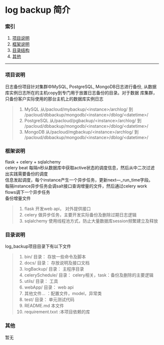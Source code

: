 # log backup 简介
### 索引
1. <a href=‘#1‘>项目说明</a> 
2. <a href=‘#2‘>框架说明</a> 
3. <a href='#3'>目录结构</a> 
4. <a href='#4'>其他</a> 
 ---
 
 
 ### 项目说明 <a name='1'></a> 
 日志备份项目针对集群中MySQL, PostgreSQL, MongoDB日志进行备份, 从数据库实例日志所在的主机copy到专门用于放置日志备份的目录。对于数据
 库集群，只备份客户实际使用的那台主机上的数据库实例日志
 > 1. MySQL 从/pacloud/mybackup/\<instance>/archlog/ 到 /pacloud/dbbackup/mongodb/\<instance>/dblog/\<datetime>/ 
 > 2. PostgreSQL 从/pacloud/pgbackup/\<instance>/archlog/ 到 /pacloud/dbbackup/mongodb/\<instance>/dblog/\<datetime>/ 
 > 3. MongoDB 从/pacloud/mgbackup/\<instance>/archlog/ 到 /pacloud/dbbackup/mongodb/\<instance>/dblog/\<datetime>/ 
 
 ### 框架说明 <a name='2'></a>
 flask + celery + sqlalchemy  
 celery beat 每隔n秒从数据库中获取active状态的调度信息，然后从中二次过滤出实践需要备份的调度   
 信息发起调度，每个instance产生一个异步任务，更新next—_run_time字段。  
 每隔instance异步任务会调salt接口查询增量的文件，然后通过celery work flows调下一个异步任务  
 备份增量文件
 > 1. flask 开发web api， 对外提供接口
 > 2. celery 做异步任务，主要开发实际备份及删除过期日志逻辑
 > 3. sqlalchemy 使用线程池方式，防止大量数据库session频繁建立及释放
 
 
 ### 目录说明 <a name='3'></a>
 log_backup项目目录下有以下文件
 > 1. bin/ 目录： 存放一些命令及脚本
 > 2. docs/ 目录： 存放说明及接口文档
 > 3. logBackup/ 目录： 主程序目录 
 >   1. celerySchedule/ 目录： celery相关，task：备份及删除的主要逻辑
 >   2. utils/ 目录： 工具
 >   3. webApp/ 目录： web api
 >   4. 其他文件...  ：配置文件，model，异常类
 > 4. test/ 目录： 单元测试代码
 > 5. README.md 本文件
 > 6. requirement.txxt :本项目依赖的库
 
 ### 其他 <a name='4'></a>
 暂无
    